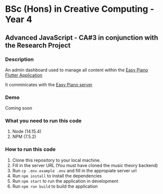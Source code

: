 # BSc (Hons) in Creative Computing - Year 4

## Advanced JavaScript - CA#3 in conjunction with the Research Project

### Description

An admin dashboard used to manage all content within the [Easy Piano Flutter Application](https://github.com/eoanodea/iadty4-rp-frontend)

It comminicates with the [Easy Piano server](https://github.com/eoanodea/iadty4-rp-backend)

### Demo

Coming soon

### What you need to run this code

1. Node (14.15.4)
2. NPM (7.5.2)

### How to run this code

1. Clone this repository to your local machine.
2. Fill in the server URL (You must have cloned the music theory backend)
3. Run `cp .env.example .env` and fill in the appropiate server url
4. Run `npm install` to install the dependencies
5. Run `npm start` to run the application in development
6. Run `npm run build` to build the application
